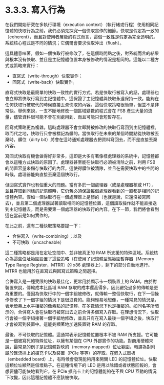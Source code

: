 # 3.3.3. 寫入行為

在我們開始研究在多執行環境（execution context）（執行緒或行程）使用相同記憶體的快取行為之前，我們必須先探究一個快取實作的細節。快取是假定為一致的（coherent），而且對使用者層級的程式而言，這個一致性是假定為完全透明的。系統核心程式是不同的情況；它偶爾會要求快取沖出（flush）。

這具體意味著，假如一個快取行被修改了，在這個時間點之後，對系統而言的結果與根本沒有快取、並且是主記憶體位置本身被修改的情況是相同的。這能以二種方式或策略來實行：

* 直寫式（write-through）快取實作；
* 回寫式（write-back）快取實作。

直寫式快取是最簡單的快取一致性的實行方式。若是快取行被寫入的話，處理器也會立即將快取行寫到主記憶體中。這保證了主記憶體與快取永遠保持一致。能夠在任何快取行被取代的時候直接丟棄快取的內容。這個快取策略很簡單，但並不是非常快。舉例來說，一支不斷地修改一個區域變數的程式會在 FSB 產生大量的流量，儘管資料很可能不會在別處用到、而且可能只會短暫存在。

回寫式策略更為複雜。這時處理器不會立即將被修改的快取行寫回到主記憶體裡。取而代之地，快取行只會被標記為髒的。當快取行在未來的某個時間點從快取被丟棄時，髒位（dirty bit）將會在這時通知處理器去把資料寫回去，而不是直接丟棄內容。

寫回式快取有機會做得好非常多，這即是大多有著像樣處理器的系統中，記憶體都會以這種方式快取的原因了。處理器甚至能在快取行必須被清除之前，利用 FSB 的閒置容量來儲存快取行的內容。這使得髒位被清除，並且在需要快取中的空間的時候，處理器能夠直接丟棄這個快取行。

但回寫式實作也有個重大的問題。當有多於一個處理器（或是處理器核或 HT），並且存取到同樣的記憶體時，它仍舊必須保證每個處理器看到的一直都是相同的記憶體內容。假如一個快取行在一個處理器上是髒的（也就是說，它還沒被寫回去），並且第二個處理器試著讀取相同的記憶體位置，這個讀取操作就不能直接送到主記憶體去。而是需要第一個處理器的快取行的內容。在下一節，我們將會看到這在當前是如何實作的。

在此之前，還有二種快取策略要提一下：

* 合併寫入（write-combining）；以及
* 不可快取（uncacheable）

這二種策略都是用在定址空間中、並非被真正的 RAM 所支援的特殊區域。系統核心為這些位址範圍設置了這些策略（在使用了記憶體型態範圍暫存器〔Memory Type Range Register，MTRR〕的 x86 處理器上），剩下的部分自動地進行。MTRR 也能用於在直寫式與回寫式策略之間選擇。

合併寫入是一種受限的快取最佳化，更常用於顯示卡一類裝置上的 RAM。由於對裝置來說，傳輸成本比區域 RAM 存取的成本還高得多，因此避免過多的傳輸是更為重要的。僅因為快取行中的一個字組被修改，就傳輸一整個快取行，在下一個操作修改了下一個字組的情況下是很浪費的。能夠輕易地想像，一種常見的情況是，表示螢幕上水平相鄰的像素點的記憶體，在多數情況下也是相鄰的。如同名字所暗示的，合併寫入會在快取行被寫出去之前合併多個寫入存取。在理想情況下，快取行會被一個字組接著一個字組地修改，並且只有在寫入最後一個字組之後，快取行才會被寫到裝置中。這能夠顯著地加速裝置對 RAM 的存取。

最後，不可快取的記憶體。這通常表示記憶體位置根本不被 RAM 所支援。它可能是一個被寫死的特殊位址，以擁有某個在 CPU 外部實作的功能。對商用硬體來說，最常見的例子是記憶體對映的（memory-mapped）位址範圍，轉譯為對附屬於匯流排上的擴充卡以及裝置（PCIe 等等）的存取。在嵌入式單板（embedded board）上，有時候會發現能夠用來開關 LED 的記憶體位址。快取這類位址顯然是個壞點子。在這種情境下的 LED 是用以除錯或者狀態回報的，會想要儘可能快地看到它。在 PCIe 擴充卡上的記憶體能夠在不與 CPU 互動的情況下改變，因此這種記憶體不應該被快取。

